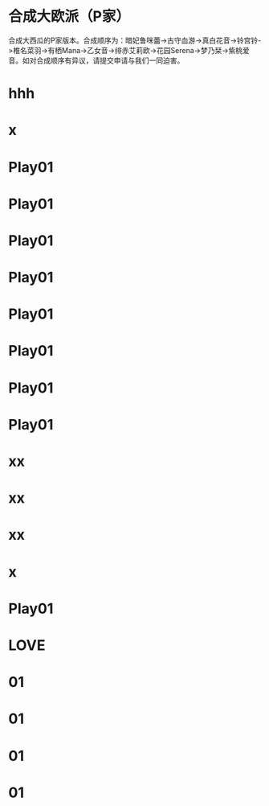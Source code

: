 # 合成大欧派（P家） #

合成大西瓜的P家版本。合成顺序为：暗妃鲁咪蕾->古守血游->真白花音->铃宫铃->椎名菜羽->有栖Mana->乙女音->绯赤艾莉欧->花园Serena->梦乃栞->紫桃爱音。如对合成顺序有异议，请提交申请与我们一同迫害。

# hhh
# x
# Play01
# Play01
# Play01
# Play01
# Play01
# Play01
# Play01
# Play01
# xx
# xx
# xx
# x
# Play01
# LOVE
# 01
# 01
# 01
# 01
